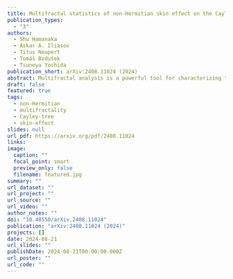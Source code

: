 ```yaml
---
title: Multifractal statistics of non-Hermitian skin effect on the Cayley tree
publication_types:
  - "3"
authors:
  - Shu Hamanaka
  - Askar A. Iliasov
  - Titus Neupert
  - Tomáš Bzdušek
  - Tsuneya Yoshida
publication_short: arXiv:2408.11024 (2024)
abstract: Multifractal analysis is a powerful tool for characterizing the localization properties of wave functions. Despite its utility, this tool has been predominantly applied to disordered Hermitian systems. Multifractal statistics associated with the non-Hermitian skin effect remain largely unexplored. Here, we demonstrate that the tree geometry induces multifractal statistics for the single-particle skin states on the Cayley tree. This sharply contrasts with the absence of multifractal properties for conventional single-particle skin effects in crystalline lattices. Our work uncovers the unique feature of the skin effect on the Cayley tree and provides a novel mechanism for inducing multifractality in open quantum systems without disorder.
draft: false
featured: true
tags:
  - non-Hermitian
  - multifractality
  - Cayley-tree
  - skin-effect
slides: null
url_pdf: https://arxiv.org/pdf/2408.11024
links:
image:
  caption: ""
  focal_point: smart
  preview_only: false
  filename: featured.jpg
summary: ""
url_dataset: ""
url_project: ""
url_source: ""
url_video: ""
author_notes: ""
doi: "10.48550/arXiv.2408.11024"
publication: "arXiv:2408.11024 (2024)"
projects: []
date: 2024-08-21
url_slides: ""
publishDate: 2024-08-21T00:00:00.000Z
url_poster: ""
url_code: ""
---
```

